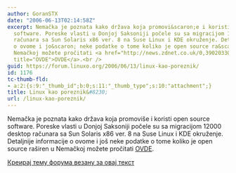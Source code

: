 ```yaml
---
author: GoranSTX
date: "2006-06-13T02:14:58Z"
excerpt: Nemačka je poznata kako država koja promovi&scaron;e i koristi open source
  software. Poreske vlasti u Donjoj Saksoniji počele su sa migracijom 12000 desktop
  računara sa Sun Solaris x86 ver. 8 na Suse Linux i KDE okruženje. Detaljnije informacije
  o ovome i jo&scaron; neke podatke o tome koliko je open source ra&scaron;iren u
  Nemačkoj možete pročitati <a href="http://news.zdnet.co.uk/0,39020330,39274196,00.htm"
  title="OVDE">OVDE</a>.<br />
guid: https://forum.linuxo.org/2006/06/13/linux-kao-poreznik/
id: 1176
tc-thumb-fld:
- a:2:{s:9:"_thumb_id";b:0;s:11:"_thumb_type";s:10:"attachment";}
title: Linux kao poreznik&#8230;
url: /linux-kao-poreznik/
---
```

Nemačka je poznata kako država koja promovi&scaron;e i koristi open source software. Poreske vlasti u Donjoj Saksoniji počele su sa migracijom 12000 desktop računara sa Sun Solaris x86 ver. 8 na Suse Linux i KDE okruženje. Detaljnije informacije o ovome i jo&scaron; neke podatke o tome koliko je open source ra&scaron;iren u Nemačkoj možete pročitati [OVDE](http://news.zdnet.co.uk/0,39020330,39274196,00.htm "OVDE").  
<!--break-->

[Креирај тему форума везану за овај текст](https://linuxo.org/nova-tema-na-forumu/?se_pid=1176)